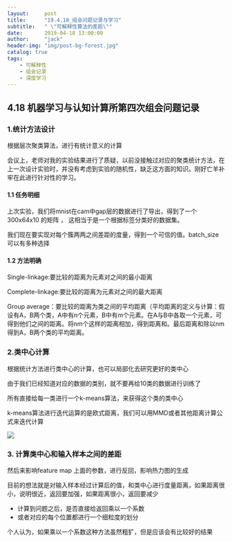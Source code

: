 ```yaml
---
layout:     post
title:      "19.4.18_组会问题记录与学习"
subtitle:   " \"可解释性算法的差距\""
date:       2019-04-18 13:00:00
author:     "jack"
header-img: "img/post-bg-forest.jpg"
catalog: true
tags:
    - 可解释性
    - 组会记录
    - 深度学习
---
```


## 4.18 机器学习与认知计算所第四次组会问题记录

### 1.统计方法设计

根据层次聚类算法，进行有统计意义的计算

会议上，老师对我的实验结果进行了质疑，以前没接触过对应的聚类统计方法，在上一次设计实验时，并没有考虑到实验的随机性，缺乏这方面的知识。刚好亡羊补牢在此进行针对性的学习。

#### 1.1 任务明细

上次实验，我们将mnist在cam中gap层的数据进行了导出，得到了一个 300x64x10 的矩阵 ， 这相当于是一个根据标签分类好的数据集。

我们现在要实现对每个簇两两之间差距的度量，得到一个可信的值。batch_size 可以有多种选择

#### 1.2 方法明确

Single-linkage:要比较的距离为元素对之间的最小距离

Complete-linkage:要比较的距离为元素对之间的最大距离

Group average：要比较的距离为类之间的平均距离（平均距离的定义与计算：假设有A，B两个类，A中有n个元素，B中有m个元素。在A与B中各取一个元素，可得到他们之间的距离。将nm个这样的距离相加，得到距离和。最后距离和除以nm得到A，B两个类的平均距离。

### 2.类中心计算

根据统计方法进行类中心的计算，也可以局部化去研究更好的类中心

由于我们已经知道对应的数据的类别，就不要再给10类的数据进行训练了

所有直接给每一类进行一个k-means算法，来获得这个类的类中心

k-means算法进行迭代运算的是欧式距离，我们可以用MMD或者其他距离计算公式来迭代计算

![](https://jackyanghc-picture.oss-cn-beijing.aliyuncs.com/20190506192926.png)

### 3. 计算类中心和输入样本之间的差距

然后来影响feature map 上面的参数，进行反回，影响热力图的生成

目前的想法就是对输入样本经过计算后的值，和类中心进行度量距离，如果距离很小，说明很近，返回要加强，如果距离很小，返回要减少

+ 计算到问题之后，是否直接给返回乘以一个系数
+ 或者对应的每个位置都进行一个细粒度的划分

个人认为，如果乘以一个系数这种方法虽然粗犷，但是应该会有比较好的结果

